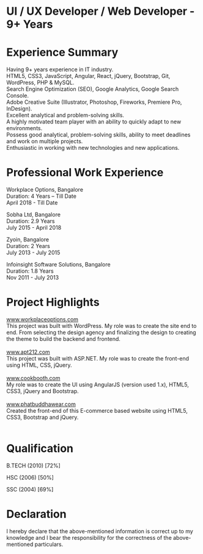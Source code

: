 # UI / UX Developer / Web Developer - 9+ Years

# Experience Summary
Having 9+ years experience in IT industry.<br/>
HTML5, CSS3, JavaScript, Angular, React, jQuery, Bootstrap, Git, WordPress, PHP & MySQL.<br/>
Search Engine Optimization (SEO), Google Analytics, Google Search Console.<br/>
Adobe Creative Suite (Illustrator, Photoshop, Fireworks, Premiere Pro, InDesign).<br/>
Excellent analytical and problem-solving skills.<br/>
A highly motivated team player with an ability to quickly adapt to new environments.<br/>
Possess good analytical, problem-solving skills, ability to meet deadlines and work on multiple projects.<br/>
Enthusiastic in working with new technologies and new applications.<br/>

# Professional Work Experience
Workplace Options, Bangalore<br/>
Duration:  4 Years – Till Date<br/>
April 2018 - Till Date

Sobha Ltd, Bangalore<br/>
Duration:  2.9 Years<br/>
July 2015 - April 2018

Zyoin, Bangalore<br/>
Duration:  2 Years<br/>
July 2013 - July 2015

Infoinsight Software Solutions, Bangalore<br/>
Duration:  1.8 Years<br/>
Nov 2011 - July 2013


# Project Highlights
www.workplaceoptions.com
<br/>This project was built with WordPress. My role was to create the site end to end. From selecting the design agency and finalizing the design to creating the theme to build the backend and frontend.<br/><br/>
www.apt212.com
<br/>This project was built with ASP.NET. My role was to create the front-end using HTML, CSS, jQuery.<br/><br/>
www.cookbooth.com
<br/>My role was to create the UI using AngularJS (version used 1.x), HTML5, CSS3, jQuery and Bootstrap.<br/><br/>
www.phatbuddhawear.com
<br/>Created the front-end of this E-commerce based website using HTML5, CSS3, Bootstrap and jQuery.<br/><br/>


# Qualification
B.TECH (2010) [72%]<br/>

HSC (2006) [50%]<br/>

SSC (2004) [69%]<br/>

# Declaration
I hereby declare that the above-mentioned information is correct up to my knowledge and I bear the responsibility for the correctness of the above-mentioned particulars.
